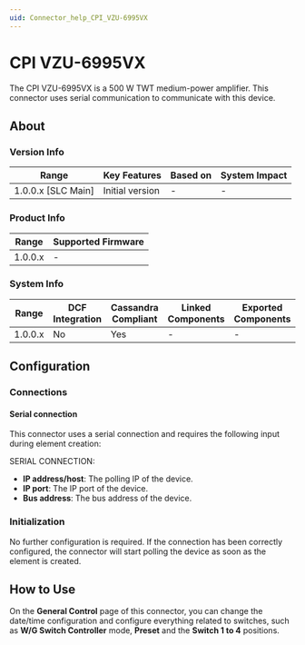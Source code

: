 ```yaml
---
uid: Connector_help_CPI_VZU-6995VX
---
```


# CPI VZU-6995VX

The CPI VZU-6995VX is a 500 W TWT medium-power amplifier. This connector uses serial communication to communicate with this device.

## About

### Version Info

| Range                | Key Features     | Based on     | System Impact     |
|----------------------|------------------|--------------|-------------------|
| 1.0.0.x \[SLC Main\] | Initial version  | \-           | \-                |

### Product Info

| Range     | Supported Firmware     |
|-----------|------------------------|
| 1.0.0.x   | \-                     |

### System Info

| Range     | DCF Integration     | Cassandra Compliant     | Linked Components     | Exported Components     |
|-----------|---------------------|-------------------------|-----------------------|-------------------------|
| 1.0.0.x   | No                  | Yes                     | \-                    | \-                      |

## Configuration

### Connections

#### Serial connection

This connector uses a serial connection and requires the following input during element creation:

SERIAL CONNECTION:

- **IP address/host**: The polling IP of the device.
- **IP port**: The IP port of the device.
- **Bus address**: The bus address of the device.

### Initialization

No further configuration is required. If the connection has been correctly configured, the connector will start polling the device as soon as the element is created.

## How to Use

On the **General Control** page of this connector, you can change the date/time configuration and configure everything related to switches, such as **W/G Switch Controller** mode, **Preset** and the **Switch 1 to 4** positions.
